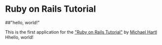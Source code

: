 # Ruby on Rails Tutorial

##"hello, world!"

This is the first application for the ["Ruby on Rails Tutorial"](https://railstutorial.org/) by [Michael Hartl](https://michaelhartl.com/) Hhello, world!

